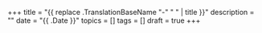 +++
title = "{{ replace .TranslationBaseName "-" " " | title }}"
description = ""
date = "{{ .Date }}"
topics = []
tags = []
draft = true
+++
